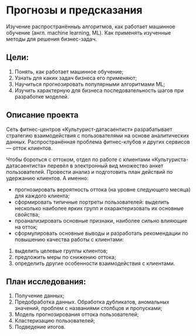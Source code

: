 # Прогнозы и предсказания

Изучение распространённыъ алгоритмов, как работает машинное обучение (англ. machine learning, ML). Как применять изученные методы для решения бизнес-задач.

## Цели:
1. Понять, как работает машинное обучение;
2. Узнать для каких задач бизнеса его применяют;
3. Научиться прогнозировать популярными алгоритмами ML;
4. Изучить характерную для бизнеса последовательность шагов при разработке моделей.


## Описание проекта
Сеть фитнес-центров «Культурист-датасаентист» разрабатывает стратегию взаимодействия с пользователями на основе аналитических данных.
Распространённая проблема фитнес-клубов и других сервисов — отток клиентов. 

Чтобы бороться с оттоком, отдел по работе с клиентами «Культуриста-датасаентиста» перевёл в электронный вид множество анкет пользователей. 
Провести анализ и подготовить план действий по удержанию клиентов.
А именно:
  - прогнозировать вероятность оттока (на уровне следующего месяца) для каждого клиента;
  - сформировать типичные портреты пользователей: выделить несколько наиболее ярких групп и охарактеризовать их основные свойства;
  - проанализировать основные признаки, наиболее сильно влияющие на отток;
  - сформулировать основные выводы и разработать рекомендации по повышению качества работы с клиентами:
1) выделить целевые группы клиентов;
2) предложить меры по снижению оттока;
3) определить другие особенности взаимодействия с клиентами.


## План исследования: 
1. Получение данных;
2. Предобработка данных. Обработка дубликатов, аномальных значений, проблем с названиями столбцов и пропусками;
3. Модель прогнозирования оттока пользователей;
4. Кластеризацию пользователей;
5. Подведение итогов.
